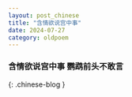 ```yaml
---
layout: post_chinese
title: "含情欲说宫中事"
date: 2024-07-27
category: oldpoem
---
```


### 含情欲说宫中事 鹦鹉前头不敢言
{: .chinese-blog }
